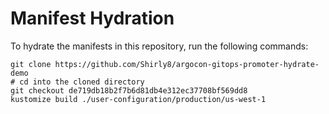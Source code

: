 # Manifest Hydration

To hydrate the manifests in this repository, run the following commands:

```shell
git clone https://github.com/Shirly8/argocon-gitops-promoter-hydrate-demo
# cd into the cloned directory
git checkout de719db18b2f7b6d81db4e312ec37708bf569dd8
kustomize build ./user-configuration/production/us-west-1
```
